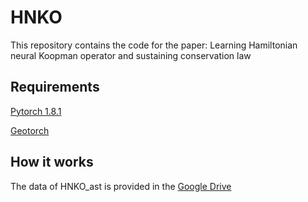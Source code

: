 # HNKO
This repository contains the code for the paper: Learning Hamiltonian neural Koopman operator and sustaining conservation law

## Requirements
[Pytorch 1.8.1](https://pytorch.org/get-started/locally/)

[Geotorch](https://github.com/lezcano/geotorch)


## How it works
The data of HNKO_ast is provided in the [Google Drive](https://drive.google.com/file/d/1dRTNNaI7UkqRTM1FAa5qJARdFesruDXr/view?usp=sharing](https://drive.google.com/file/d/1_4_n5GAD2jS-SqP-enf8S-5cI781qTZu/view?usp=drive_link)https://drive.google.com/file/d/1_4_n5GAD2jS-SqP-enf8S-5cI781qTZu/view?usp=drive_link)

